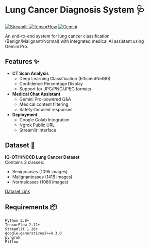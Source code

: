 # Lung Cancer Diagnosis System 🩺

[![Streamlit](https://img.shields.io/badge/Streamlit-FF4B4B?style=for-the-badge&logo=Streamlit&logoColor=white)](https://streamlit.io/)
[![TensorFlow](https://img.shields.io/badge/TensorFlow-FF6F00?style=for-the-badge&logo=tensorflow&logoColor=white)](https://www.tensorflow.org/)
[![Gemini](https://img.shields.io/badge/Google%20Gemini-4285F4?style=for-the-badge&logo=google&logoColor=white)](https://deepmind.google/technologies/gemini/)

An end-to-end system for lung cancer classification (Benign/Malignant/Normal) with integrated medical AI assistant using Gemini Pro.

## Features ✨

- **CT Scan Analysis**
  - Deep Learning Classification (EfficientNetB0)
  - Confidence Percentage Display
  - Support for JPG/PNG/JPEG formats
- **Medical Chat Assistant**
  - Gemini Pro-powered Q&A
  - Medical content filtering
  - Safety-focused responses
- **Deployment**
  - Google Colab Integration
  - Ngrok Public URL
  - Streamlit Interface

## Dataset 📁
**IQ-OTH/NCCD Lung Cancer Dataset**  
Contains 3 classes:
- Benigncases (1095 images)
- Malignantcases (1416 images) 
- Normalcases (1086 images)

[Dataset Link](https://drive.google.com/drive/folders/19_uiFmdiXpMXfhUm22wgIOzCex4I9UnT)

## Requirements 📦
```
Python 3.8+
TensorFlow 2.12+
Streamlit 1.28+
google-generativeai>=0.3.0
pyngrok
Pillow
```


